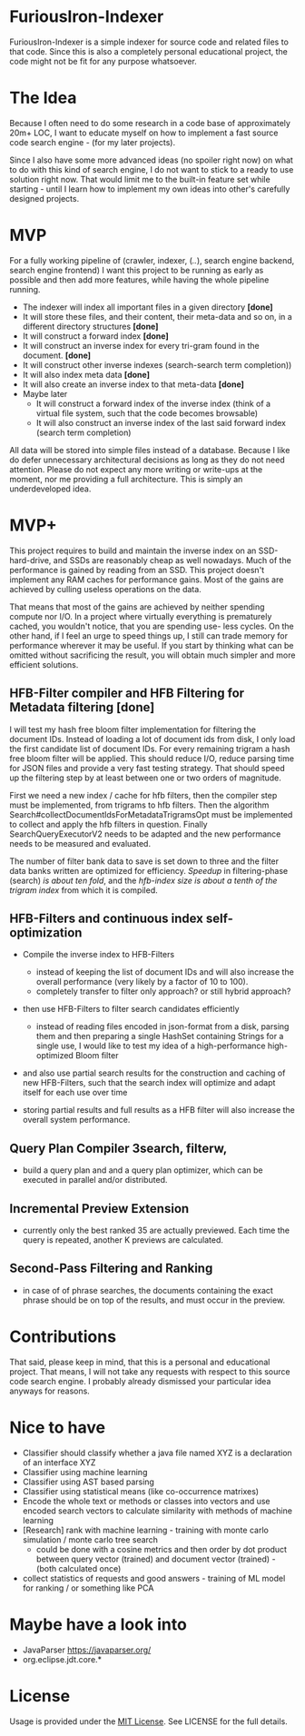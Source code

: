 # FuriousIron-Indexer

FuriousIron-Indexer is a simple indexer for source code and related files to that code. Since this is
also a completely personal educational project, the code might not be fit for any purpose whatsoever.

# The Idea

Because I often need to do some research in a code base of approximately 20m+ LOC, I want to educate
myself on how to implement a fast source code search engine - (for my later projects).

Since I also have some more advanced ideas (no spoiler right now) on what to do with this kind of search
engine, I do not want to stick to a ready to use solution right now. That would limit me to the built-in 
feature set while starting - until I learn how to implement my own ideas into other's carefully designed
projects.

# MVP

For a fully working pipeline of (crawler, indexer, (*..*), search engine backend, search engine frontend)
I want this project to be running as early as possible and then add more features, while having the whole
pipeline running.

* The indexer will index all important files in a given directory __[done]__
* It will store these files, and their content, their meta-data and so on, in a different directory structures __[done]__
* It will construct a forward index __[done]__
* It will construct an inverse index for every tri-gram found in the document. __[done]__
* It will construct other inverse indexes (search-search term completion))
* It will also index meta data __[done]__
* It will also create an inverse index to that meta-data __[done]__
* Maybe later
  * It will construct a forward index of the inverse index (think of a virtual file system, such that the code becomes browsable)
  * It will also construct an inverse index of the last said forward index (search term completion)

All data will be stored into simple files instead of a database. Because I like do defer unnecessary 
architectural decisions as long as they do not need attention. Please do not expect any more writing
or write-ups at the moment, nor me providing a full architecture. This is simply an underdeveloped 
idea. 

# MVP+

This project requires to build and maintain the inverse index on an SSD-hard-drive, and SSDs are 
reasonably cheap as well nowadays. Much of the performance is gained by reading from an SSD. This 
project doesn't implement any RAM caches for performance gains. Most of the gains are achieved by 
culling useless operations on the data. 

That means that most of the gains are achieved by neither spending compute nor I/O. In a project
where virtually everything is prematurely cached, you wouldn't notice, that you are spending use-
less cycles. On the other hand, if I feel an urge to speed things up, I still can trade memory 
for performance wherever it may be useful. If you start by thinking what can be omitted without
sacrificing the result, you will obtain much simpler and more efficient solutions.

## HFB-Filter compiler and HFB Filtering for Metadata filtering [done]

I will test my hash free bloom filter implementation for filtering the document IDs. Instead of
loading a lot of document ids from disk, I only load the first candidate list of document IDs. 
For every remaining trigram a hash free bloom filter will be applied. This should reduce I/O, 
reduce parsing time for JSON files and provide a very fast testing strategy. That should speed 
up the filtering step by at least between one or two orders of magnitude.

First we need a new index / cache for hfb filters, then the compiler step must be implemented,
from trigrams to hfb filters. Then the algorithm Search#collectDocumentIdsForMetadataTrigramsOpt
must be implemented to collect and apply the hfb filters in question. Finally SearchQueryExecutorV2
needs to be adapted and the new performance needs to be measured and evaluated.

The number of filter bank data to save is set down to three and the filter data banks written
are optimized for efficiency. *Speedup* in filtering-phase (search) *is about ten fold*, and the 
*hfb-index size is about a tenth of the trigram index* from which it is compiled.

## HFB-Filters and continuous index self-optimization

* Compile the inverse index to HFB-Filters
  * instead of keeping the list of document IDs and will also increase the overall performance (very likely by a factor of 10 to 100).
  * completely transfer to filter only approach? or still hybrid approach? 
  
* then use HFB-Filters to filter search candidates efficiently
  * instead of reading files encoded in json-format from a disk, parsing them and then preparing 
    a single HashSet containing Strings for a single use, I would like to test my idea of a 
    high-performance high-optimized Bloom filter
* and also use partial search results for the construction and caching of new HFB-Filters, such that the search index will optimize and adapt itself for each use over time
* storing partial results and full results as a HFB filter will also increase the overall system
  performance.

## Query Plan Compiler 3search, filterw,

* build a query plan and and a query plan optimizer, which can be executed in parallel and/or distributed.

## Incremental Preview Extension

* currently only the best ranked 35 are actually previewed. Each time the query is repeated, another
  K previews are calculated.
  
## Second-Pass Filtering and Ranking

* in case of of phrase searches, the documents containing the exact phrase should be on top of the results, 
  and must occur in the preview.

# Contributions

That said, please keep in mind, that this is a personal and educational project. That means, I will
not take any requests with respect to this source code search engine. I probably already dismissed 
your particular idea anyways for reasons.

# Nice to have

* Classifier should classify whether a java file named XYZ is a declaration of an interface XYZ
* Classifier using machine learning
* Classifier using AST based parsing
* Classifier using statistical means (like co-occurrence matrixes)
* Encode the whole text or methods or classes into vectors and use encoded search vectors to calculate similarity with methods of machine learning
* [Research] rank with machine learning - training with monte carlo simulation / monte carlo tree search
  * could be done with a cosine metrics and then order by dot product between query vector (trained) and document vector (trained) - (both calculated once) 
* collect statistics of requests and good answers -  training of ML model for ranking / or something like PCA

# Maybe have a look into

* JavaParser  https://javaparser.org/
* org.eclipse.jdt.core.*

# License

Usage is provided under the [MIT License](http://opensource.org/licenses/mit-license.php). See LICENSE for the full details.
